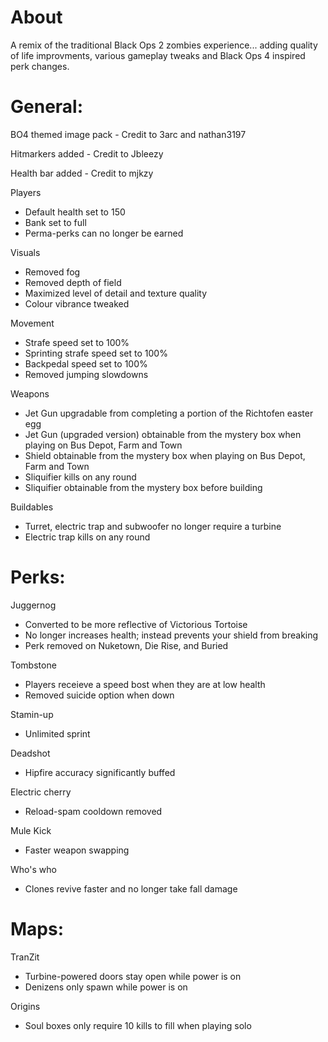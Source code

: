 # About

A remix of the traditional Black Ops 2 zombies experience... adding quality of life improvments, various gameplay tweaks and Black Ops 4 inspired perk changes.

# General:

BO4 themed image pack - Credit to 3arc and nathan3197

Hitmarkers added - Credit to Jbleezy

Health bar added - Credit to mjkzy

Players
- Default health set to 150
- Bank set to full
- Perma-perks can no longer be earned

Visuals
- Removed fog
- Removed depth of field
- Maximized level of detail and texture quality
- Colour vibrance tweaked

Movement
- Strafe speed set to 100%
- Sprinting strafe speed set to 100%
- Backpedal speed set to 100%
- Removed jumping slowdowns

Weapons
- Jet Gun upgradable from completing a portion of the Richtofen easter egg
- Jet Gun (upgraded version) obtainable from the mystery box when playing on Bus Depot, Farm and Town
- Shield obtainable from the mystery box when playing on Bus Depot, Farm and Town
- Sliquifier kills on any round
- Sliquifier obtainable from the mystery box before building 

Buildables
- Turret, electric trap and subwoofer no longer require a turbine
- Electric trap kills on any round

# Perks:

Juggernog 
- Converted to be more reflective of Victorious Tortoise 
- No longer increases health; instead prevents your shield from breaking
- Perk removed on Nuketown, Die Rise, and Buried

Tombstone
- Players receieve a speed bost when they are at low health
- Removed suicide option when down

Stamin-up
- Unlimited sprint

Deadshot
- Hipfire accuracy significantly buffed

Electric cherry
- Reload-spam cooldown removed

Mule Kick
- Faster weapon swapping

Who's who
- Clones revive faster and no longer take fall damage

# Maps:

TranZit
- Turbine-powered doors stay open while power is on
- Denizens only spawn while power is on

Origins
- Soul boxes only require 10 kills to fill when playing solo
